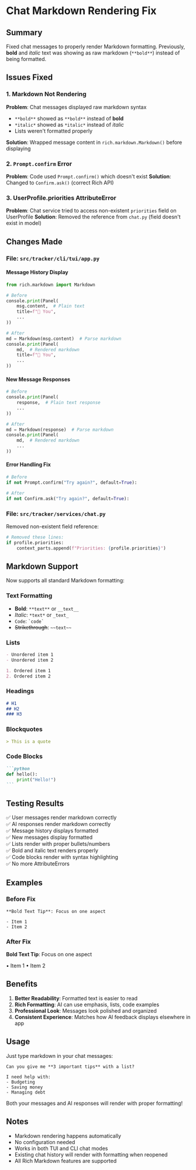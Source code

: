 # Chat Markdown Rendering Fix

## Summary
Fixed chat messages to properly render Markdown formatting. Previously, **bold** and *italic* text was showing as raw markdown (`**bold**`) instead of being formatted.

## Issues Fixed

### 1. Markdown Not Rendering
**Problem**: Chat messages displayed raw markdown syntax
- `**bold**` showed as `**bold**` instead of **bold**
- `*italic*` showed as `*italic*` instead of *italic*
- Lists weren't formatted properly

**Solution**: Wrapped message content in `rich.markdown.Markdown()` before displaying

### 2. `Prompt.confirm` Error
**Problem**: Code used `Prompt.confirm()` which doesn't exist
**Solution**: Changed to `Confirm.ask()` (correct Rich API)

### 3. UserProfile.priorities AttributeError
**Problem**: Chat service tried to access non-existent `priorities` field on UserProfile
**Solution**: Removed the reference from `chat.py` (field doesn't exist in model)

## Changes Made

### File: `src/tracker/cli/tui/app.py`

#### Message History Display
```python
from rich.markdown import Markdown

# Before
console.print(Panel(
    msg.content,  # Plain text
    title=f"👤 You",
    ...
))

# After  
md = Markdown(msg.content)  # Parse markdown
console.print(Panel(
    md,  # Rendered markdown
    title=f"👤 You",
    ...
))
```

#### New Message Responses
```python
# Before
console.print(Panel(
    response,  # Plain text response
    ...
))

# After
md = Markdown(response)  # Parse markdown
console.print(Panel(
    md,  # Rendered markdown
    ...
))
```

#### Error Handling Fix
```python
# Before
if not Prompt.confirm("Try again?", default=True):

# After
if not Confirm.ask("Try again?", default=True):
```

### File: `src/tracker/services/chat.py`

Removed non-existent field reference:
```python
# Removed these lines:
if profile.priorities:
    context_parts.append(f"Priorities: {profile.priorities}")
```

## Markdown Support

Now supports all standard Markdown formatting:

### Text Formatting
- **Bold**: `**text**` or `__text__`
- *Italic*: `*text*` or `_text_`
- `Code`: `` `code` ``
- ~~Strikethrough~~: `~~text~~`

### Lists
```markdown
- Unordered item 1
- Unordered item 2

1. Ordered item 1
2. Ordered item 2
```

### Headings
```markdown
# H1
## H2
### H3
```

### Blockquotes
```markdown
> This is a quote
```

### Code Blocks
````markdown
```python
def hello():
    print("Hello!")
```
````

## Testing Results

✅ User messages render markdown correctly  
✅ AI responses render markdown correctly  
✅ Message history displays formatted  
✅ New messages display formatted  
✅ Lists render with proper bullets/numbers  
✅ Bold and italic text renders properly  
✅ Code blocks render with syntax highlighting  
✅ No more AttributeErrors  

## Examples

### Before Fix
```
**Bold Text Tip**: Focus on one aspect

- Item 1
- Item 2
```

### After Fix
**Bold Text Tip**: Focus on one aspect

• Item 1
• Item 2

## Benefits

1. **Better Readability**: Formatted text is easier to read
2. **Rich Formatting**: AI can use emphasis, lists, code examples
3. **Professional Look**: Messages look polished and organized
4. **Consistent Experience**: Matches how AI feedback displays elsewhere in app

## Usage

Just type markdown in your chat messages:

```
Can you give me **3 important tips** with a list?

I need help with:
- Budgeting
- Saving money
- Managing debt
```

Both your messages and AI responses will render with proper formatting!

## Notes

- Markdown rendering happens automatically
- No configuration needed
- Works in both TUI and CLI chat modes
- Existing chat history will render with formatting when reopened
- All Rich Markdown features are supported
